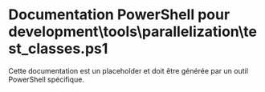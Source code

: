 # Documentation PowerShell pour development\tools\parallelization\test_classes.ps1

Cette documentation est un placeholder et doit être générée par un outil PowerShell spécifique.
